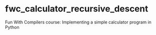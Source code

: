 # fwc_calculator_recursive_descent
Fun With Compilers course: Implementing a simple calculator program in Python

